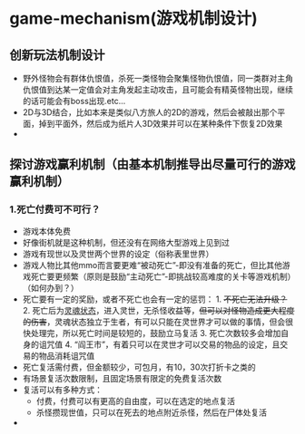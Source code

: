 # game-mechanism(游戏机制设计)
## 创新玩法机制设计
* 野外怪物会有群体仇恨值，杀死一类怪物会聚集怪物仇恨值，同一类群对主角仇恨值到达某一定值会对主角发起主动攻击，且可能会有精英怪物出现，继续的话可能会有boss出现.etc...
* 2D与3D结合，比如本来是类似八方旅人的2D的游戏，然后会被敲出那个平面，掉到平面外，然后成为纸片人3D效果并可以在某种条件下恢复2D效果
* 

## 探讨游戏赢利机制（由基本机制推导出尽量可行的游戏赢利机制）

### 1.死亡付费可不可行？
* 游戏本体免费
* 好像街机就是这种机制，但还没有在网络大型游戏上见到过
* 游戏有现世以及灵世两个世界的设定（俗称表里世界）
* 游戏人物比其他mmo而言要更难“被动死亡”-即没有准备的死亡，但比其他游戏死亡要更频繁（原则是鼓励“主动死亡”-即挑战较高难度的关卡等游戏机制）（如何办到？）
* 死亡要有一定的奖励，或者不死亡也会有一定的惩罚：
        1.  ~~不死亡无法升级？~~
        2. 死亡后为<u>灵魂状态</u>，进入灵世，无杀怪收益等，~~但可以对怪物造成更大程度的伤害~~，灵魂状态独立于生者，有可以只能在灵世界才可以做的事情，但会很快处理完，所以死亡时间是较短的，鼓励立马复活
        3. 死亡次数较多会增加自身的诅咒值
        4. “阎王市”，有着只可以在灵世才可以交易的物品的设定，且交易的物品消耗诅咒值
* 死亡复活需付费，但金额较少，可包月，有10，30次打折卡之类的
* 有场景复活次数限制，且固定场景有限定的免费复活次数
* 复活可以有多种方式：
    * 付费，付费可以有更高的自由度，可以在选定的地点复活
    * 杀怪攒现世值，只可以在死去的地点附近杀怪，然后在尸体处复活
* 

